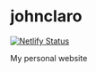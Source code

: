 # johnclaro
[![Netlify Status](https://api.netlify.com/api/v1/badges/5d86487b-16ba-416f-b704-626b32bf5ecb/deploy-status)](https://app.netlify.com/sites/vigorous-roentgen-9b327b/deploys)

My personal website